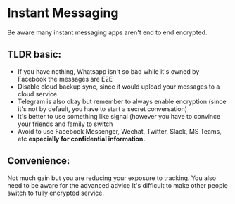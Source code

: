 # Instant Messaging

Be aware many instant messaging apps aren't end to end encrypted.

## TLDR basic:
* If you have nothing, Whatsapp isn't so bad while it's owned by Facebook the messages are E2E
* Disable cloud backup sync, since it would upload your messages to a cloud service.
* Telegram is also okay but remember to always enable encryption (since it's not by default, you have to start a secret conversation)
* It's better to use something like signal (however you have to convince your friends and family to switch
* Avoid to use Facebook Messenger, Wechat, Twitter, Slack, MS Teams, etc **especially for confidential information.**

## Convenience:

Not much gain but you are reducing your exposure to tracking. You also need to be aware for the advanced advice It's difficult to make other people switch to fully encrypted service.
